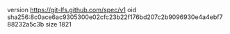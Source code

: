 version https://git-lfs.github.com/spec/v1
oid sha256:8c0ace6ac9305300e02cfc23b22f176bd207c2b9096930e4a4ebf788232a5c3b
size 1821
